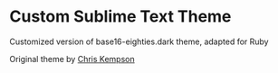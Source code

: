 # Custom Sublime Text Theme

Customized version of base16-eighties.dark theme, adapted for Ruby

Original theme by [Chris Kempson](http://chriskempson.com)

